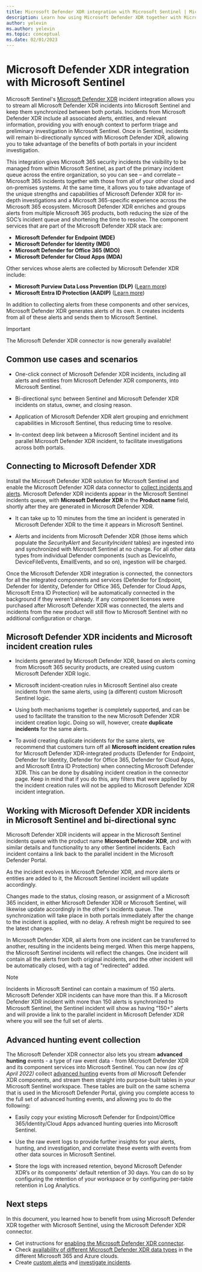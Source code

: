 ```yaml
---
title: Microsoft Defender XDR integration with Microsoft Sentinel | Microsoft Docs
description: Learn how using Microsoft Defender XDR together with Microsoft Sentinel lets you use Microsoft Sentinel as your universal incidents queue while seamlessly applying Microsoft Defender XDR's strengths to help investigate Microsoft 365 security incidents. Also, learn how to ingest Defender components' advanced hunting data into Microsoft Sentinel.
author: yelevin
ms.author: yelevin
ms.topic: conceptual
ms.date: 02/01/2023
---
```


# Microsoft Defender XDR integration with Microsoft Sentinel

Microsoft Sentinel's [Microsoft Defender XDR](/microsoft-365/security/mtp/microsoft-threat-protection) incident integration allows you to stream all Microsoft Defender XDR incidents into Microsoft Sentinel and keep them synchronized between both portals. Incidents from Microsoft Defender XDR include all associated alerts, entities, and relevant information, providing you with enough context to perform triage and preliminary investigation in Microsoft Sentinel. Once in Sentinel, incidents will remain bi-directionally synced with Microsoft Defender XDR, allowing you to take advantage of the benefits of both portals in your incident investigation.

This integration gives Microsoft 365 security incidents the visibility to be managed from within Microsoft Sentinel, as part of the primary incident queue across the entire organization, so you can see – and correlate – Microsoft 365 incidents together with those from all of your other cloud and on-premises systems. At the same time, it allows you to take advantage of the unique strengths and capabilities of Microsoft Defender XDR for in-depth investigations and a Microsoft 365-specific experience across the Microsoft 365 ecosystem. Microsoft Defender XDR enriches and groups alerts from multiple Microsoft 365 products, both reducing the size of the SOC’s incident queue and shortening the time to resolve. The component services that are part of the Microsoft Defender XDR stack are:

- **Microsoft Defender for Endpoint (MDE)**
- **Microsoft Defender for Identity (MDI)**
- **Microsoft Defender for Office 365 (MDO)**
- **Microsoft Defender for Cloud Apps (MDA)**

Other services whose alerts are collected by Microsoft Defender XDR include:

- **Microsoft Purview Data Loss Prevention (DLP)** ([Learn more](/microsoft-365/security/defender/investigate-dlp))
- **Microsoft Entra ID Protection (AADIP)** ([Learn more](/defender-cloud-apps/aadip-integration))

In addition to collecting alerts from these components and other services, Microsoft Defender XDR generates alerts of its own. It creates incidents from all of these alerts and sends them to Microsoft Sentinel.

> [!IMPORTANT]
> The Microsoft Defender XDR connector is now generally available!

## Common use cases and scenarios

- One-click connect of Microsoft Defender XDR incidents, including all alerts and entities from Microsoft Defender XDR components, into Microsoft Sentinel.

- Bi-directional sync between Sentinel and Microsoft Defender XDR incidents on status, owner, and closing reason.

- Application of Microsoft Defender XDR alert grouping and enrichment capabilities in Microsoft Sentinel, thus reducing time to resolve.

- In-context deep link between a Microsoft Sentinel incident and its parallel Microsoft Defender XDR incident, to facilitate investigations across both portals.

## Connecting to Microsoft Defender XDR

Install the Microsoft Defender XDR solution for Microsoft Sentinel and enable the Microsoft Defender XDR data connector to [collect incidents and alerts](connect-microsoft-365-defender.md). Microsoft Defender XDR incidents appear in the Microsoft Sentinel incidents queue, with **Microsoft Defender XDR** in the **Product name** field, shortly after they are generated in Microsoft Defender XDR.

- It can take up to 10 minutes from the time an incident is generated in Microsoft Defender XDR to the time it appears in Microsoft Sentinel.

- Alerts and incidents from Microsoft Defender XDR (those items which populate the *SecurityAlert* and *SecurityIncident* tables) are ingested into and synchronized with Microsoft Sentinel at no charge. For all other data types from individual Defender components (such as DeviceInfo, DeviceFileEvents, EmailEvents, and so on), ingestion will be charged.

Once the Microsoft Defender XDR integration is connected, the connectors for all the integrated components and services (Defender for Endpoint, Defender for Identity, Defender for Office 365, Defender for Cloud Apps, Microsoft Entra ID Protection) will be automatically connected in the background if they weren't already. If any component licenses were purchased after Microsoft Defender XDR was connected, the alerts and incidents from the new product will still flow to Microsoft Sentinel with no additional configuration or charge.

## Microsoft Defender XDR incidents and Microsoft incident creation rules

- Incidents generated by Microsoft Defender XDR, based on alerts coming from Microsoft 365 security products, are created using custom Microsoft Defender XDR logic.

- Microsoft incident-creation rules in Microsoft Sentinel also create incidents from the same alerts, using (a different) custom Microsoft Sentinel logic.

- Using both mechanisms together is completely supported, and can be used to facilitate the transition to the new Microsoft Defender XDR incident creation logic. Doing so will, however, create **duplicate incidents** for the same alerts.

- To avoid creating duplicate incidents for the same alerts, we recommend that customers turn off all **Microsoft incident creation rules** for Microsoft Defender XDR-integrated products (Defender for Endpoint, Defender for Identity, Defender for Office 365, Defender for Cloud Apps, and Microsoft Entra ID Protection) when connecting Microsoft Defender XDR. This can be done by disabling incident creation in the connector page. Keep in mind that if you do this, any filters that were applied by the incident creation rules will not be applied to Microsoft Defender XDR incident integration.

## Working with Microsoft Defender XDR incidents in Microsoft Sentinel and bi-directional sync

Microsoft Defender XDR incidents will appear in the Microsoft Sentinel incidents queue with the product name **Microsoft Defender XDR**, and with similar details and functionality to any other Sentinel incidents. Each incident contains a link back to the parallel incident in the Microsoft Defender Portal.

As the incident evolves in Microsoft Defender XDR, and more alerts or entities are added to it, the Microsoft Sentinel incident will update accordingly.

Changes made to the status, closing reason, or assignment of a Microsoft 365 incident, in either Microsoft Defender XDR or Microsoft Sentinel, will likewise update accordingly in the other's incidents queue. The synchronization will take place in both portals immediately after the change to the incident is applied, with no delay. A refresh might be required to see the latest changes.

In Microsoft Defender XDR, all alerts from one incident can be transferred to another, resulting in the incidents being merged. When this merge happens, the Microsoft Sentinel incidents will reflect the changes. One incident will contain all the alerts from both original incidents, and the other incident will be automatically closed, with a tag of "redirected" added.

> [!NOTE]
> Incidents in Microsoft Sentinel can contain a maximum of 150 alerts. Microsoft Defender XDR incidents can have more than this. If a Microsoft Defender XDR incident with more than 150 alerts is synchronized to Microsoft Sentinel, the Sentinel incident will show as having “150+” alerts and will provide a link to the parallel incident in Microsoft Defender XDR where you will see the full set of alerts.

## Advanced hunting event collection

The Microsoft Defender XDR connector also lets you stream **advanced hunting** events - a type of raw event data - from Microsoft Defender XDR and its component services into Microsoft Sentinel. You can now *(as of April 2022)* collect [advanced hunting](/microsoft-365/security/defender/advanced-hunting-overview) events from *all* Microsoft Defender XDR components, and stream them straight into purpose-built tables in your Microsoft Sentinel workspace. These tables are built on the same schema that is used in the Microsoft Defender Portal, giving you complete access to the full set of advanced hunting events, and allowing you to do the following:

- Easily copy your existing Microsoft Defender for Endpoint/Office 365/Identity/Cloud Apps advanced hunting queries into Microsoft Sentinel.

- Use the raw event logs to provide further insights for your alerts, hunting, and investigation, and correlate these events with events from other data sources in Microsoft Sentinel.

- Store the logs with increased retention, beyond Microsoft Defender XDR’s or its components' default retention of 30 days. You can do so by configuring the retention of your workspace or by configuring per-table retention in Log Analytics.

## Next steps

In this document, you learned how to benefit from using Microsoft Defender XDR together with Microsoft Sentinel, using the Microsoft Defender XDR connector.

- Get instructions for [enabling the Microsoft Defender XDR connector](connect-microsoft-365-defender.md).
- Check [availability of different Microsoft Defender XDR data types](microsoft-365-defender-cloud-support.md) in the different Microsoft 365 and Azure clouds.
- Create [custom alerts](detect-threats-custom.md) and [investigate incidents](investigate-incidents.md).
